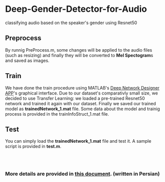 # Deep-Gender-Detector-for-Audio
classifying audio based on the speaker's gender using Resnet50

## Preprocess
By runnig PreProcess.m, some changes will be applied to the audio files (such as resizing) and finally they will be converted to **Mel Spectogram**s and saved as images.

## Train
We have done the train procedure using MATLAB's [Deep Network Designer APP](https://www.mathworks.com/help/deeplearning/gs/get-started-with-deep-network-designer.html)'s graphical interface.
Due to our dataset's comparativly small size, we decided to use Transfer Learning: we loaded a pre-trained Resnet50 network and trained it again with our dataset.
Finally we saved our trained model as **trainedNetwork_1.mat** file.
Some data about the model and trainig process is provided in the trainInfoStruct_1.mat file.

## Test
You can simply load the **trainedNetwork_1.mat** file and test it. A sample script is provided in **test.m**.

<br></br>
### More details are provided in [this document](https://github.com/MJSahebnasi/Deep-Gender-Detector-for-Audio/raw/main/Report.pdf). (written in Persian) ###

